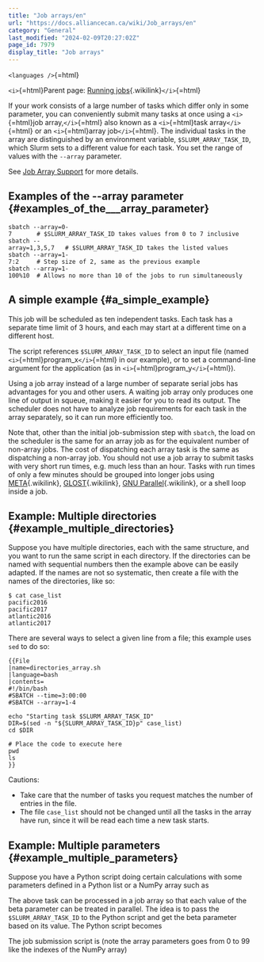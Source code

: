 ```yaml
---
title: "Job arrays/en"
url: "https://docs.alliancecan.ca/wiki/Job_arrays/en"
category: "General"
last_modified: "2024-02-09T20:27:02Z"
page_id: 7979
display_title: "Job arrays"
---
```


`<languages />`{=html}

`<i>`{=html}Parent page: [Running jobs](https://docs.alliancecan.ca/Running_jobs "Running jobs"){.wikilink}`</i>`{=html}

If your work consists of a large number of tasks which differ only in some parameter, you can conveniently submit many tasks at once using a `<i>`{=html}job array,`</i>`{=html} also known as a `<i>`{=html}task array`</i>`{=html} or an `<i>`{=html}array job`</i>`{=html}. The individual tasks in the array are distinguished by an environment variable, `$SLURM_ARRAY_TASK_ID`, which Slurm sets to a different value for each task. You set the range of values with the `--array` parameter.

See [Job Array Support](https://slurm.schedmd.com/job_array.html) for more details.

## Examples of the \--array parameter {#examples_of_the___array_parameter}

`sbatch --array=0-7       # $SLURM_ARRAY_TASK_ID takes values from 0 to 7 inclusive`\
`sbatch --array=1,3,5,7   # $SLURM_ARRAY_TASK_ID takes the listed values`\
`sbatch --array=1-7:2     # Step size of 2, same as the previous example`\
`sbatch --array=1-100%10  # Allows no more than 10 of the jobs to run simultaneously`

## A simple example {#a_simple_example}

This job will be scheduled as ten independent tasks. Each task has a separate time limit of 3 hours, and each may start at a different time on a different host.

The script references `$SLURM_ARRAY_TASK_ID` to select an input file (named `<i>`{=html}program_x`</i>`{=html} in our example), or to set a command-line argument for the application (as in `<i>`{=html}program_y`</i>`{=html}).

Using a job array instead of a large number of separate serial jobs has advantages for you and other users. A waiting job array only produces one line of output in squeue, making it easier for you to read its output. The scheduler does not have to analyze job requirements for each task in the array separately, so it can run more efficiently too.

Note that, other than the initial job-submission step with `sbatch`, the load on the scheduler is the same for an array job as for the equivalent number of non-array jobs. The cost of dispatching each array task is the same as dispatching a non-array job. You should not use a job array to submit tasks with very short run times, e.g. much less than an hour. Tasks with run times of only a few minutes should be grouped into longer jobs using [META](https://docs.alliancecan.ca/META:_A_package_for_job_farming "META"){.wikilink}, [GLOST](https://docs.alliancecan.ca/GLOST "GLOST"){.wikilink}, [GNU Parallel](https://docs.alliancecan.ca/GNU_Parallel "GNU Parallel"){.wikilink}, or a shell loop inside a job.

## Example: Multiple directories {#example_multiple_directories}

Suppose you have multiple directories, each with the same structure, and you want to run the same script in each directory. If the directories can be named with sequential numbers then the example above can be easily adapted. If the names are not so systematic, then create a file with the names of the directories, like so:

`$ cat case_list`\
`pacific2016`\
`pacific2017`\
`atlantic2016`\
`atlantic2017`

There are several ways to select a given line from a file; this example uses `sed` to do so:

```{=mediawiki}
{{File
|name=directories_array.sh
|language=bash
|contents=
#!/bin/bash
#SBATCH --time=3:00:00
#SBATCH --array=1-4

echo "Starting task $SLURM_ARRAY_TASK_ID"
DIR=$(sed -n "${SLURM_ARRAY_TASK_ID}p" case_list)
cd $DIR

# Place the code to execute here
pwd
ls
}}
```
Cautions:

- Take care that the number of tasks you request matches the number of entries in the file.
- The file `case_list` should not be changed until all the tasks in the array have run, since it will be read each time a new task starts.

## Example: Multiple parameters {#example_multiple_parameters}

Suppose you have a Python script doing certain calculations with some parameters defined in a Python list or a NumPy array such as

The above task can be processed in a job array so that each value of the beta parameter can be treated in parallel. The idea is to pass the `$SLURM_ARRAY_TASK_ID` to the Python script and get the beta parameter based on its value. The Python script becomes

The job submission script is (note the array parameters goes from 0 to 99 like the indexes of the NumPy array)
